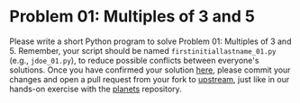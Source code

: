 Problem 01: Multiples of 3 and 5
================================

Please write a short Python program to solve Problem 01: Multiples of 3 and 5.
Remember, your script should be named `firstinitiallastname_01.py` (e.g.,
`jdoe_01.py`), to reduce possible conflicts between everyone's solutions.  Once
you have confirmed your solution [here](https://projecteuler.net/problem=1),
please commit your changes and open a pull request from your fork to
[upstream](https://github.com/GT-IDEaS/SkillsWorkshop2018), just like in our
hands-on exercise with the [planets](https://github.com/GT-IDEaS/planets)
repository.

